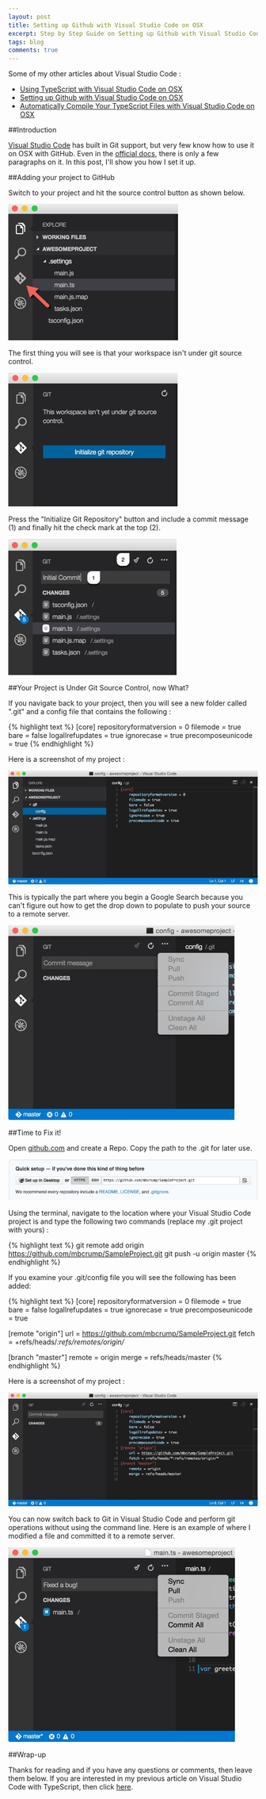 ```yaml
---
layout: post
title: Setting up Github with Visual Studio Code on OSX
excerpt: Step by Step Guide on Setting up Github with Visual Studio Code on OSX
tags: blog
comments: true
---
```


Some of my other articles about Visual Studio Code : 

* [Using TypeScript with Visual Studio Code on OSX](http://michaelcrump.net/using-typescript-with-code/)
* [Setting up Github with Visual Studio Code on OSX](http://michaelcrump.net/using-github-with-visualstudio-code/)
* [Automatically Compile Your TypeScript Files with Visual Studio Code on OSX](http://michaelcrump.net/quick-tip-with-typescript-and-vscode/)

##Introduction

[Visual Studio Code](https://code.visualstudio.com/) has built in Git support, but very few know how to use it on OSX with GitHub. Even in the [official docs](https://code.visualstudio.com/Docs/versioncontrol), there is only a few paragraphs on it. In this post, I'll show you how I set it up. 

##Adding your project to GitHub

Switch to your project and hit the source control button as shown below. 

![image](/files/vscodeshowsource.jpg)

The first thing you will see is that your workspace isn't under git source control. 

![image](/files/addtogitvscode.jpg)

Press the "Initialize Git Repository" button and include a commit message (1) and finally hit the check mark at the top (2). 

![image](/files/gitinitialcommitvscode.jpg)


##Your Project is Under Git Source Control, now What?

If you navigate back to your project, then you will see a new folder called ".git" and a config file that contains the following :

{% highlight text %}
[core]
repositoryformatversion = 0
filemode = true
bare = false
logallrefupdates = true
ignorecase = true
precomposeunicode = true
{% endhighlight %}

Here is a screenshot of my project : 

![image](/files/gitconfigvscode.jpg)

This is typically the part where you begin a Google Search because you can't figure out how to get the drop down to populate to push your source to a remote server. 

![image](/files/cantcommittogitvscode.jpg)

##Time to Fix it!

Open [github.com](http://github.com) and create a Repo. Copy the path to the .git for later use. 

![image](/files/gitingithub.jpg)

Using the terminal, navigate to the location where your Visual Studio Code project is and type the following two commands (replace my .git project with yours) : 

{% highlight text %}
git remote add origin https://github.com/mbcrump/SampleProject.git
git push -u origin master
{% endhighlight %}

If you examine your .git/config file you will see the following has been added: 

{% highlight text %}
[core]
repositoryformatversion = 0
filemode = true
bare = false
logallrefupdates = true
ignorecase = true
precomposeunicode = true

[remote "origin"]
url = https://github.com/mbcrump/SampleProject.git
fetch = +refs/heads/*:refs/remotes/origin/*

[branch "master"]
remote = origin
merge = refs/heads/master
{% endhighlight %}

Here is a screenshot of my project : 

![image](/files/gitconfigfinalvscode.jpg)
	
You can now switch back to Git in Visual Studio Code and perform git operations without using the command line. Here is an example of where I modified a file and committed it to a remote server. 

![image](/files/maintsmodified.jpg)

##Wrap-up

Thanks for reading and if you have any questions or comments, then leave them below. If you are interested in my previous article on Visual Studio Code with TypeScript, then click [here](http://michaelcrump.net/using-typescript-with-code/). 

